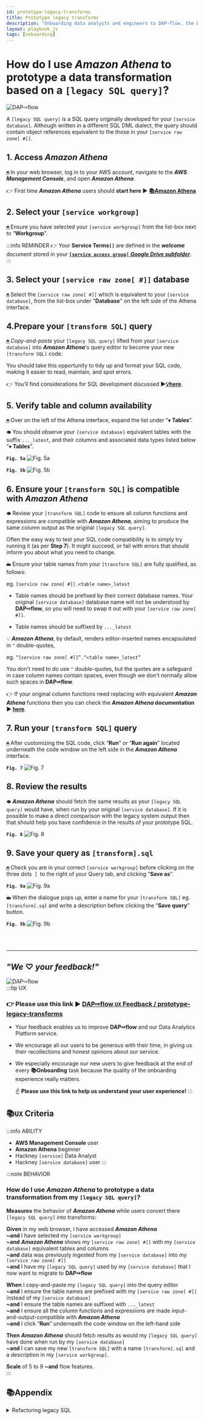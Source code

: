 ```yaml
---
id: prototype-legacy-transforms
title: Prototype legacy transforms
description: "Onboarding data analysts and engineers to DAP⇨flow, the Data Analytics Platform Airflow integration."
layout: playbook_js
tags: [onboarding]
---
```

# How do I use ***Amazon Athena*** to prototype a data transformation based on a `[legacy SQL query]`?
![DAP⇨flow](../images/DAPairflowFLOWmigration.png)  

A `[legacy SQL query]` is a SQL query originally developed for your `[service database]`. Although written in a different SQL DML dialect, the query should contain object references equivalent to the those in your `[service raw zone[ #]]`.

## 1. Access ***Amazon Athena***
**`🖱`** In your web browser, log in to your AWS account, navigate to the ***AWS Management Console***, and open ***Amazon Athena***. 
   
👉 First time ***Amazon Athena*** users should **start here ►** **[📚Amazon Athena](../onboarding/access-my-Amazon-Athena-database)** 

## 2. Select your `[service workgroup]`
**`🖱`** Ensure you have selected your `[service workgroup]` from the list-box next to “**Workgroup**”.  

:::info REMINDER
👉  Your **Service Terms`[]`** are defined in the ***welcome*** document stored in your [**`[service access group]`** ***Google Drive subfolder***](https://drive.google.com/drive/folders/1k30M7Hh8WLttL5T5JVGbnKvSLNX7lVSg?usp=drive_link).
:::

## 3. Select your `[service raw zone[ #]]` database  
**`🖱`** Select the `[service raw zone[ #]]` which is equivalent to your `[service database]`, from the list-box under "**Database**" on the left side of the Athena interface.  

## 4.Prepare your `[transform SQL]` query
**`🖱`** *Copy-and-paste* your `[legacy SQL query]` lifted from your `[service database]` into ***Amazon Athena***'s query editor to become your new `[transform SQL]` code.  

You should take this opportunity to tidy up and format your SQL code, making it easier to read, maintain, and spot errors.  

👉 You'll find considerations for SQL development discussed **►[💡here](../onboarding/prototype-simple-transforms#considerations-when-adopting-amazon-athena-for-your-future-sql-development)**.

## 5. Verify table and column availability  
**`🖱`** Over on the left of the Athena interface, expand the list under “**`▼` Tables**”.

**`👁`** You should observe your `[service database]` equivalent tables with the suffix `..._latest`, and their columns and associated data types listed below "**`▼` Tables**".

**`Fig. 5a`** ![Fig. 5a](../images/prototype-legacy-transforms-five-a.png)  

**`Fig. 5b`** ![Fig. 5b](../images/prototype-legacy-transforms-five-b.png)  

## 6. Ensure your `[transform SQL]` is compatible with ***Amazon Athena***  

**`👁`** Review your `[transform SQL]` code to ensure all column functions and expressions are compatible with ***Amazon Athena***, aiming to produce the same column output as the original `[legacy SQL query]`. 

Often the easy way to test your SQL code compatibility is to simply try running it (as per **Step 7**). It might succeed, or fail with errors that should inform you about what you need to change.

**`🖮`** Ensure your table names from your `[transform SQL]` are fully qualified, as follows:  

eg. `[service raw zone[ #]].<table name>_latest`  

- Table names should be prefixed by their correct database names. Your original `[service database]` database name will not be understood by **DAP⇨flow**, so you will need to swap it out with your `[service raw zone[ #]]`.  

- Table names should be suffixed by `..._latest`  

💡 ***Amazon Athena***, by default, renders editor-inserted names encapsulated in `"` double-quotes, 

eg. `“[service raw zone[ #]]”.“<table name>_latest”`  

You don't need to do use `"` double-quotes, but the quotes are a safeguard in case column names contain spaces, even though we don't normally allow such spaces in **DAP⇨flow**.

 👉 If your original column functions need replacing with equivalent ***Amazon Athena*** functions then you can check the ***Amazon Athena* documentation ► [here](https://docs.aws.amazon.com/athena/latest/ug/functions.html)**.

## 7. Run your `[transform SQL]` query
**`🖱`** After customizing the SQL code, click “**Run**” or “**Run again**” located underneath the code window on the left side in the ***Amazon Athena*** interface.  

**`Fig. 7`** ![Fig. 7](../images/prototype-legacy-transforms-seven.png)

## 8. Review the results  
**`👁`** ***Amazon Athena*** should fetch the same results as your `[legacy SQL query]` would have, when run by your original `[service database]`. If it is possible to make a direct comparison with the legacy system output then that should help you have confidence in the results of your prototype SQL.  

**`Fig. 8`** ![Fig. 8](../images/prototype-legacy-transforms-eight.png)

## 9. Save your query as `[transform].sql`
**`🖱`** Check you are in your correct `[service workgroup]` before clicking on the three dots **⋮** to the right of your Query tab, and clicking “**Save as**”.  

**`Fig. 9a`** ![Fig. 9a](../images/prototype-legacy-transforms-nine-a.png)  

**`🖮`** When the dialogue pops up, enter a name for your `[transform SQL]` eg. `[transform].sql` and write a description before clicking the “**Save query**” button.

**`Fig. 9b`** ![Fig. 9b](../images/prototype-legacy-transforms-nine-b.png)

<br> 
</br>  

---
## ***"We* ♡ *your feedback!"***
![DAP⇨flow](../images/DAPairflowFLOWmigration.png)  
:::tip UX  
### 👉 Please use **this link ►** [**DAP⇨flow** `UX` **Feedback / prototype-legacy-transforms**](https://docs.google.com/forms/d/e/1FAIpQLSdqeNyWIPMNBHEr-YSyxnXQ4ggTwJPkffMYgFaJ4hGEhIL6LA/viewform?usp=pp_url&entry.339550210=prototype-legacy-transforms)  

- Your feedback enables us to improve **DAP⇨flow** and our Data Analytics Platform service.  
- We encourage all our users to be generous with their time, in giving us their recollections and honest opinions about our service.  
- We especially encourage our new users to give feedback at the end of every **📚Onboarding** task because the quality of the onboarding experience really matters.  

    ☝ **Please use this link to help us understand your user experience!**
:::


## 📚`UX` Criteria
:::info ABILITY  
* **AWS Management Console** user  
* **Amazon Athena** beginner  
* Hackney `[service]` Data Analyst
* Hackney `[service database]` user
:::

:::note BEHAVIOR  
### How do I use ***Amazon Athena*** to prototype a data transformation from my `[legacy SQL query]`?
**Measures** the behavior of ***Amazon Athena*** while users convert there `[legacy SQL query]` into transforms:

**Given** in my web browser, I have accessed ***Amazon Athena***  
**~and** I have selected my `[service workgroup]`  
**~and** ***Amazon Athena*** shows my `[service raw zone[ #]]` with my `[service database]` equivalent tables and columns  
**~and** data was previously ingested from my `[service database]` into my `[service raw zone[ #]]`  
**~and** I have my `[legacy SQL query]` used by my `[service database]` that I now want to migrate to **DAP⇨flow**  

**When** I copy-and-paste my `[legacy SQL query]` into the query editor  
**~and** I ensure the table names are prefixed with my `[service raw zone[ #]]` instead of my `[service database]`  
**~and** I ensure the table names are suffixed with `..._latest`  
**~and** I ensure all the column functions and expressions are made input-and-output-compatible with ***Amazon Athena***  
**~and** I click “**Run**” underneath the code window on the left-hand side

**Then** ***Amazon Athena*** should fetch results as would my `[legacy SQL query]` have done when run by my `[service database]`    
**~and** I can save my new `[transform SQL]` with a name `[transform].sql` and a description in my `[service workgroup]`.  

**Scale** of 5 to 9 **~and** flow features.  
:::

## 📚Appendix

<details><summary>Refactoring legacy SQL</summary>

### A. WHERE *versus* JOIN

Sometimes legacy reporting will SELECT...FROM entire data sources before WHERE *filter logic* the cartesian result during presentation. This is an extreme costly way to scan and fetch data from an *S3 data lake*.

Avoid using lazy cartesian table products by introducing JOIN...ON *filter-logic* in between table identifiers. 

***Amazon Athena*** will also happily execute ***non-cartesian*** filters applied in JOIN...ON *filter-logic*, which can also reduce the quantity of data scanned from the *S3 data lake* at the earliest possible stage in the query execution.

---

### B. CTEs *replacing* CASE statements

It is already common for legacy SQL queries to use ***Common Table Expressions*** *(CTEs)* in place of in-line subqueries to avoid SQL code duplication (applying [DRY principles](https://www.getdbt.com/blog/dry-principles)), help debugging and readability. 

But did you know that ***Amazon Athena*** can declare table-constructs linked to VALUES maintained in CTEs? You can use them as simple table-lookups to replace commonly used CASE-WHEN-THEN-ELSE-END logic often found in legacy SQL queries:-

Eg. Replace lookup-filters like this...

```
SELECT 
    CASE
        WHEN change = 'I' THEN 'Insert'
        WHEN change = 'U' THEN 'Update'
        WHEN change = 'D' THEN 'Delete'
        WHEN change = 'S' THEN 'Status'
    END AS description,
    t.* 
FROM transaction t 
;
```
    
...with CTE table-lookups which are easily extendable and reconfigurable, and are instantly re-usable throughout your SQL...

```
WITH 
    lookup(change, description) AS ( 
    VALUES 
        ('I', 'Insert'), 
        ('U', 'Update'), 
        ('D', 'Delete'), 
        ('S', 'Status')
) 
SELECT 
    l.description, 
    t.* 
FROM transaction t 
LEFT JOIN lookup l
    ON t.change = l.change
;
```

Eg. Replace range-filters like this example of arbitrary age description...

```
SELECT 
    CASE
        WHEN age < 1 THEN 'baby'
        WHEN age BETWEEN 1 AND 3 THEN 'toddler' 
        WHEN age BETWEEN 4 AND 12 THEN 'child' 
        WHEN age BETWEEN 13 AND 17 THEN 'teenager' 
        WHEN age BETWEEN 18 AND 24 THEN 'young adult' 
        WHEN age BETWEEN 25 AND 59 THEN 'adult' 
        WHEN age BETWEEN 60 AND 99 THEN 'senior' 
        WHEN age >= 100 THEN 'centenarian' 
    END AS description,
    s.* 
FROM survey s 
;
```
    
...with CTE table-range-lookups which are easily extendable and reconfigurable...

```
WITH 
    age_lookup(ID, from, to, description) AS ( 
    VALUES 
        (1,   0,   1, 'baby'        ), 
        (2,   1,   3, 'toddler'     ), 
        (3,   4,  12, 'child'       ),
        (4,  13,  17, 'teenager'    ),
        (5,  18,  24, 'young adult' ),
        (6,  25,  59, 'adult'       ),
        (7,  60,  99, 'senior'      ),
        (8, 100, 199, 'centenarian' )
) 
SELECT 
    l.description, 
    s.* 
FROM survey s 
LEFT JOIN age_lookup l
    ON s.age BETWEEN l.from AND l.to
;
```
Here, an ID column, though not essential, was added to illustrate how this becomes just like database normalization. So that `l.ID AS age_ID,` might  be added to query output so that it's corresponding description may be exchanged in the presentation layer for something more desirable!

</details>
